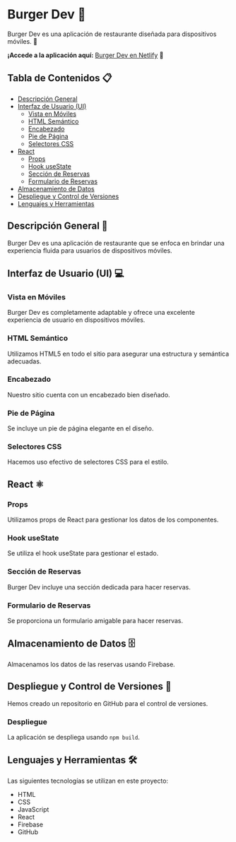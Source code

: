 # Burger Dev 🍔

Burger Dev es una aplicación de restaurante diseñada para dispositivos móviles. 📱

**¡Accede a la aplicación aquí:** [Burger Dev en Netlify](https://main--lucky-custard-31b5d1.netlify.app/) 🚀

## Tabla de Contenidos 📋

- [Descripción General](#descripción-general)
- [Interfaz de Usuario (UI)](#interfaz-de-usuario-ui)
  - [Vista en Móviles](#vista-en-móviles)
  - [HTML Semántico](#html-semántico)
  - [Encabezado](#encabezado)
  - [Pie de Página](#pie-de-página)
  - [Selectores CSS](#selectores-css)
- [React](#react)
  - [Props](#props)
  - [Hook useState](#hook-usestate)
  - [Sección de Reservas](#sección-de-reservas)
  - [Formulario de Reservas](#formulario-de-reservas)
- [Almacenamiento de Datos](#almacenamiento-de-datos)
- [Despliegue y Control de Versiones](#despliegue-y-control-de-versiones)
- [Lenguajes y Herramientas](#lenguajes-y-herramientas)

## Descripción General 📝

Burger Dev es una aplicación de restaurante que se enfoca en brindar una experiencia fluida para usuarios de dispositivos móviles.

## Interfaz de Usuario (UI) 💻

### Vista en Móviles

Burger Dev es completamente adaptable y ofrece una excelente experiencia de usuario en dispositivos móviles.

### HTML Semántico

Utilizamos HTML5 en todo el sitio para asegurar una estructura y semántica adecuadas.

### Encabezado

Nuestro sitio cuenta con un encabezado bien diseñado.

### Pie de Página

Se incluye un pie de página elegante en el diseño.

### Selectores CSS

Hacemos uso efectivo de selectores CSS para el estilo.

## React ⚛️

### Props

Utilizamos props de React para gestionar los datos de los componentes.

### Hook useState

Se utiliza el hook useState para gestionar el estado.

### Sección de Reservas

Burger Dev incluye una sección dedicada para hacer reservas.

### Formulario de Reservas

Se proporciona un formulario amigable para hacer reservas.

## Almacenamiento de Datos 🗄️

Almacenamos los datos de las reservas usando Firebase.

## Despliegue y Control de Versiones 🚀

Hemos creado un repositorio en GitHub para el control de versiones.

### Despliegue

La aplicación se despliega usando `npm build`.

## Lenguajes y Herramientas 🛠️

Las siguientes tecnologías se utilizan en este proyecto:

- HTML
- CSS
- JavaScript
- React
- Firebase
- GitHub

